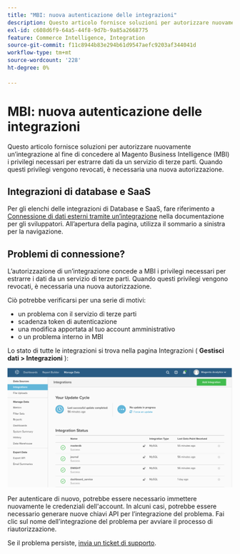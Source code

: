 ```yaml
---
title: "MBI: nuova autenticazione delle integrazioni"
description: Questo articolo fornisce soluzioni per autorizzare nuovamente un’integrazione al fine di concedere al Magento Business Intelligence (MBI) i privilegi necessari per estrarre dati da un servizio di terze parti. Quando questi privilegi vengono revocati, è necessaria una nuova autorizzazione.
exl-id: c608d6f9-64a5-44f8-9d7b-9a85a2668775
feature: Commerce Intelligence, Integration
source-git-commit: f11c8944b83e294b61d9547aefc9203af344041d
workflow-type: tm+mt
source-wordcount: '228'
ht-degree: 0%

---
```


# MBI: nuova autenticazione delle integrazioni

Questo articolo fornisce soluzioni per autorizzare nuovamente un’integrazione al fine di concedere al Magento Business Intelligence (MBI) i privilegi necessari per estrarre dati da un servizio di terze parti. Quando questi privilegi vengono revocati, è necessaria una nuova autorizzazione.

## Integrazioni di database e SaaS

Per gli elenchi delle integrazioni di Database e SaaS, fare riferimento a [Connessione di dati esterni tramite un’integrazione](https://docs.magento.com/mbi/data-analyst/importing-data/integrations/integrations.html) nella documentazione per gli sviluppatori. All’apertura della pagina, utilizza il sommario a sinistra per la navigazione.

## Problemi di connessione?

L’autorizzazione di un’integrazione concede a MBI i privilegi necessari per estrarre i dati da un servizio di terze parti. Quando questi privilegi vengono revocati, è necessaria una nuova autorizzazione.

Ciò potrebbe verificarsi per una serie di motivi:

* un problema con il servizio di terze parti
* scadenza token di autenticazione
* una modifica apportata al tuo account amministrativo
* o un problema interno in MBI

Lo stato di tutte le integrazioni si trova nella pagina Integrazioni ( **Gestisci dati > Integrazioni** ):

![Integrazioni_page.png](assets/Integrations_page.png)

Per autenticare di nuovo, potrebbe essere necessario immettere nuovamente le credenziali dell&#39;account. In alcuni casi, potrebbe essere necessario generare nuove chiavi API per l’integrazione del problema. Fai clic sul nome dell’integrazione del problema per avviare il processo di riautorizzazione.

Se il problema persiste, [invia un ticket di supporto](/help/help-center-guide/help-center/magento-help-center-user-guide.md#submit-ticket).
